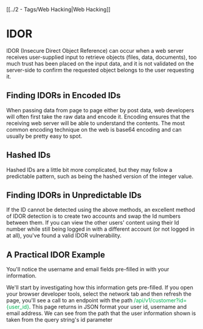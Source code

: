 [[../2 - Tags/Web Hacking|Web Hacking]]

# IDOR

IDOR (Insecure Direct Object Reference)  can occur when a web server receives user-supplied input to retrieve objects (files, data, documents), too much trust has been placed on the input data, and it is not validated on the server-side to confirm the requested object belongs to the user requesting it.

## Finding IDORs in Encoded IDs

When passing data from page to page either by post data,  web developers will often first take the raw data and encode it. Encoding ensures that the receiving web server will be able to understand the contents. The most common encoding technique on the web is base64 encoding and can usually be pretty easy to spot.

## Hashed IDs

Hashed IDs are a little bit more complicated, but they may follow a predictable pattern, such as being the hashed version of the integer value.

## Finding IDORs in Unpredictable IDs

If the ID cannot be detected using the above methods, an excellent method of IDOR detection is to create two accounts and swap the Id numbers between them. If you can view the other users' content using their Id number while still being logged in with a different account (or not logged in at all), you've found a valid IDOR vulnerability.

## A Practical IDOR Example

 You'll notice the username and email fields pre-filled in with your information. 

We'll start by investigating how this information gets pre-filled. If you open your browser developer tools, select the network tab and then refresh the page, you'll see a call to an endpoint with the path <span style="color:rgb(0, 176, 80)">/api/v1/customer?id={user_id}</span>. This page returns in JSON format your user id, username and email address. We can see from the path that the user information shown is taken from the query string's id parameter 